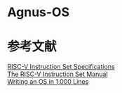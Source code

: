 # Agnus-OS

# 参考文献
[RISC-V Instruction Set Specifications](https://msyksphinz-self.github.io/riscv-isadoc/html/index.html)
</br>
[The RISC-V Instruction Set Manual](https://riscv.org/wp-content/uploads/2017/05/riscv-spec-v2.2.pdf)
</br>
[Writing an OS in 1,000 Lines](https://operating-system-in-1000-lines.vercel.app/ja/welcome)
